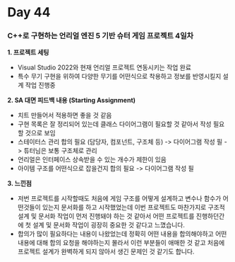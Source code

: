 # Day 44

### C++로 구현하는 언리얼 엔진 5 기반 슈터 게임 프로젝트 4일차

**1. 프로젝트 세팅**

- Visual Studio 2022와 현재 언리얼 프로젝트 연동시키는 작업 완료
- 특수 무기 구현을 위하여 다양한 무기를 어떤식으로 착용하고 정보를 반영시킬지 설계 작업 진행중

**2. SA 대면 피드백 내용 (Starting Assignment)**

- 치트 만들어서 적용하면 좋을 것 같음
- 구현 목록은 잘 정리되어 있는데 클래스 다이어그램이 필요할 것 같아서 작성 필요할 것으로 보임
- 스테이터스 관리 합의 필요 (담당자, 컴포넌트, 구조체 등) -> 다이어그램 작성 필 -> 튜터님은 보통 구조체로 관리
- 언리얼은 인터페이스 상속받을 수 있는 개수가 제한이 있음
- 아이템 구조를 어떤식으로 잡을건지 합의 필요 -> 다이어그램 작성 필

**3. 느낀점**

- 저번 프로젝트를 시작할때도 처음에 게임 구조를 어떻게 설계하고 변수나 함수가 어떤것들이 있는지 문서화를 하고 시작했었는데 이번 프로젝트도 마찬가지로 구조적 설계 및 문서화 작업이 먼저 진행돼야 하는 것 같아서 어떤 프로젝트를
진행하던간에 첫 설계 및 문서화 작업이 굉장히 중요한 것 같다고 느꼈습니다.
- 합의가 많이 필요하다는 내용이 나왔었는데 정확히 어떤 내용을 합의해야하고 어떤 내용에 대해 합의 요청을 해야하는지 몰라서 이런 부분들이 애매한 것 같고 처음에 프로젝트 설계가 완벽하게 되지 않아서 생긴 문제인 것 같기도 합니다.
